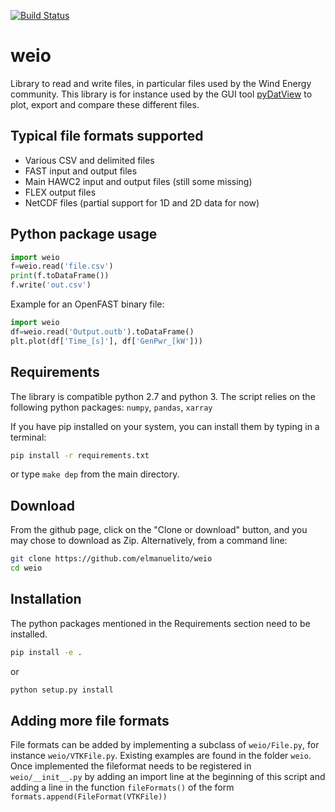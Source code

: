 [![Build Status](https://travis-ci.org/ebranlard/weio.svg?branch=master)](https://travis-ci.org/ebranlard/weio)

# weio

Library to read and write files, in particular files used by the Wind Energy community. 
This library is for instance used by the GUI tool [pyDatView](https://github.com/ebranlard/pydatview/) to plot, export and compare these different files. 

## Typical file formats supported
- Various CSV and delimited files
- FAST input and output files
- Main HAWC2 input and output files (still some missing)
- FLEX output files
- NetCDF files (partial support for 1D and 2D data for now)

## Python package usage
```python
import weio 
f=weio.read('file.csv')
print(f.toDataFrame())
f.write('out.csv')
```
Example for an OpenFAST binary file:
```python
import weio 
df=weio.read('Output.outb').toDataFrame()
plt.plot(df['Time_[s]'], df['GenPwr_[kW']))
```


## Requirements
The library is compatible python 2.7 and python 3.
The script relies on the following python packages: `numpy`, `pandas`, `xarray`

If you have pip installed on your system, you can install them by typing in a terminal: 
```bash
pip install -r requirements.txt
```
or type `make dep` from the main directory.


## Download 
From the github page, click on the "Clone or download" button, and you may chose to download as Zip.
Alternatively, from a command line:
```bash
git clone https://github.com/elmanuelito/weio
cd weio
```

## Installation
The python packages mentioned in the Requirements section need to be installed.
```bash
pip install -e .
```
or
```bash
python setup.py install
```


## Adding more file formats
File formats can be added by implementing a subclass of `weio/File.py`, for instance `weio/VTKFile.py`. Existing examples are found in the folder `weio`.
Once implemented the fileformat needs to be registered in `weio/__init__.py` by adding an import line at the beginning of this script and adding a line in the function `fileFormats()` of the form `formats.append(FileFormat(VTKFile))`






